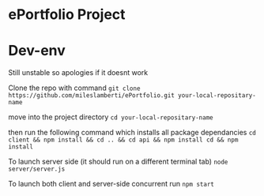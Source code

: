 # ePortfolio Project


# Dev-env
      
Still unstable so apologies if it doesnt work 

Clone the repo with command `git clone https://github.com/mileslamberti/ePortfolio.git your-local-repositary-name`

move into the project directory `cd your-local-repositary-name`

then run the following command which installs all package dependancies
`cd client && npm install && cd .. && cd api && npm install cd && npm install`

To launch server side (it should run on a different terminal tab)
`node server/server.js`

To launch both client and server-side concurrent run
`npm start`
